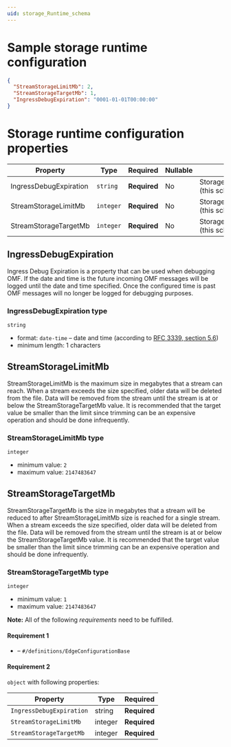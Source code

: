 ```yaml
---
uid: storage_Runtime_schema
---
```


# Sample storage runtime configuration

```json
{
  "StreamStorageLimitMb": 2,
  "StreamStorageTargetMb": 1,
  "IngressDebugExpiration": "0001-01-01T00:00:00"
}
```

# Storage runtime configuration properties

| Property                                          | Type      | Required     | Nullable | Defined by                                |
| ------------------------------------------------- | --------- | ------------ | -------- | ----------------------------------------- |
| IngressDebugExpiration | `string`  | **Required** | No       | StorageRuntimeConfiguration (this schema) |
| StreamStorageLimitMb     | `integer` | **Required** | No       | StorageRuntimeConfiguration (this schema) |
| StreamStorageTargetMb  | `integer` | **Required** | No       | StorageRuntimeConfiguration (this schema) |

## IngressDebugExpiration

Ingress Debug Expiration is a property that can be used when debugging OMF. If the date and time is the future incoming OMF messages will be logged until the date and time specified. Once the configured time is past OMF messages will no longer be logged for debugging purposes.

### IngressDebugExpiration type

`string`

- format: `date-time` – date and time (according to [RFC 3339, section 5.6](http://tools.ietf.org/html/rfc3339))
- minimum length: 1 characters

## StreamStorageLimitMb

StreamStorageLimitMb is the maximum size in megabytes that a stream can reach. When a stream exceeds the size specified, older data will be deleted from the file. Data will be removed from the stream until the stream is at or below the StreamStorageTargetMb value. It is recommended that the target value be smaller than the limit since trimming can be an expensive operation and should be done infrequently.

### StreamStorageLimitMb type

`integer`

- minimum value: `2`
- maximum value: `2147483647`

## StreamStorageTargetMb

StreamStorageTargetMb is the size in megabytes that a stream will be reduced to after StreamStorageLimitMb size is reached for a single stream. When a stream exceeds the size specified, older data will be deleted from the file. Data will be removed from the stream until the stream is at or below the StreamStorageTargetMb value. It is recommended that the target value be smaller than the limit since trimming can be an expensive operation and should be done infrequently.

### StreamStorageTargetMb type

`integer`

- minimum value: `1`
- maximum value: `2147483647`

**Note:** All of the following _requirements_ need to be fulfilled.

#### Requirement 1

- []() – `#/definitions/EdgeConfigurationBase`

#### Requirement 2

`object` with following properties:

| Property                 | Type    | Required     |
| ------------------------ | ------- | ------------ |
| `IngressDebugExpiration` | string  | **Required** |
| `StreamStorageLimitMb`   | integer | **Required** |
| `StreamStorageTargetMb`  | integer | **Required** |

